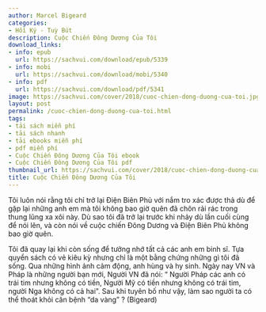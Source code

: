 ```yaml
---
author: Marcel Bigeard
categories:
- Hồi Ký - Tuỳ Bút
description: Cuộc Chiến Đông Dương Của Tôi
download_links:
- info: epub
  url: https://sachvui.com/download/epub/5339
- info: mobi
  url: https://sachvui.com/download/mobi/5340
- info: pdf
  url: https://sachvui.com/download/pdf/5341
image: https://sachvui.com/cover/2018/cuoc-chien-dong-duong-cua-toi.jpg
layout: post
permalink: /cuoc-chien-dong-duong-cua-toi.html
tags:
- tải sách miễn phí
- tải sách nhanh
- tải ebooks miễn phí
- pdf miễn phí
- Cuộc Chiến Đông Dương Của Tôi ebook
- Cuộc Chiến Đông Dương Của Tôi pdf
thumbnail_url: https://sachvui.com/cover/2018/cuoc-chien-dong-duong-cua-toi.jpg
title: Cuộc Chiến Đông Dương Của Tôi
---
```


 <div class="item-desc text-justify"> <p>Tôi luôn nói rằng tôi chỉ trở lại Điện Biên Phủ với nắm tro xác được thả dù để gặp lại những anh em mà tôi không bao giờ quên đã chôn rải rác trong thung lũng xa xôi này. Dù sao tôi đã trở lại trước khi nhảy dù lần cuối cùng để nói lên, và còn nói về cuộc chiến Đông Dương và Điện Biên Phủ không bao giờ quên.</p><p>Tôi đã quay lại khi còn sống để tưởng nhớ tất cả các anh em binh sĩ. Tựa quyển sách có vẻ kiêu kỳ nhưng chỉ là một bằng chứng những gì tôi đã sống. Qua những hình ảnh cảm động, anh hùng và hy sinh. Ngày nay VN và Pháp là những người bạn mới, Người VN đã nói: “ Người Pháp các anh có trái tim nhưng không có tiền, Người Mỹ có tiền nhưng không có trái tim, người Nga không có cả hai”. Sau khi tuyên bố như vậy, làm sao người ta có thể thoát khỏi căn bệnh “da vàng” ? (Bigeard) ​</p> </div>